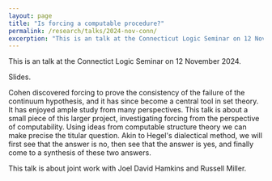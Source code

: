 ```yaml
---
layout: page
title: "Is forcing a computable procedure?"
permalink: /research/talks/2024-nov-conn/
excerption: "This is an talk at the Connecticut Logic Seminar on 12 November 2024..."	
---
```


This is an talk at the Connectict Logic Seminar on 12 November 2024.

Slides.

Cohen discovered forcing to prove the consistency of the failure of the continuum hypothesis, and it has since become a central tool in set theory. It has enjoyed ample study from many perspectives. This talk is about a small piece of this larger project, investigating forcing from the perspective of computability. Using ideas from computable structure theory we can make precise the titular question. Akin to Hegel's dialectical method, we will first see that the answer is no, then see that the answer is yes, and finally come to a synthesis of these two answers.

This talk is about joint work with Joel David Hamkins and Russell Miller.


